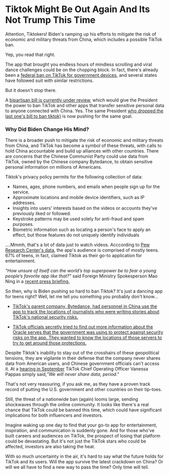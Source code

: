 # Tiktok Might Be Out Again And Its Not Trump This Time

Attention, Tiktokers! 
Biden's ramping up his efforts to mitigate the risk of economic and military threats from China, which includes a possible TikTok ban. 

Yep, you read that right. 

The app that brought you endless hours of mindless scrolling and viral dance challenges could be on the chopping block. In fact, there's already been a [federal ban on TikTok for government devices](https://www.congress.gov/bill/117th-congress/senate-bill/1143/actions), and several states have followed suit with similar restrictions. 

But it doesn't stop there. 

A [bipartisan bill is currently under review](https://thehill.com/policy/technology/3876321-tiktok-ban-makes-progress-toward-president/), which would give the President the power to ban TikTok and other apps that transfer sensitive personal data to anyone connected with China. Yes. The same President [who dropped the last one's bill to ban tiktok)](https://www.bbc.com/news/technology-57413227) is now pushing for the same goal.

### Why Did Biden Change His Mind?

There is a broader push to mitigate the risk of economic and military threats from China, and TikTok has become a symbol of these threats, with calls to hold China accountable and build up alliances with other countries. There are concerns that the Chinese Communist Party could use data from TikTok, owned by the Chinese company Bytedance, to obtain sensitive personal information on millions of Americans. 

Tiktok's privacy policy permits for the following collection of data: 
* Names, ages, phone numbers, and emails when people sign up for the service.
* Approximate locations and mobile device identifiers, such as IP addresses.
* Insights into users' interests based on the videos or accounts they've previously liked or followed.
* Keystroke patterns may be used solely for anti-fraud and spam purposes.
* Biometric information such as locating a person's face to apply an effect, but those features do not uniquely identify individuals

....Mmmh, that's a lot of data just to watch videos. Acccording to [Pew Research Center's data](https://www.pewresearch.org/internet/2022/08/10/teens-social-media-and-technology-2022/), the app's audience is comprised of mostly teens. 67% of teens, in fact, claimed Tiktok as their go-to application for entertainment.  

*"How unsure of itself can the world’s top superpower be to fear a young people’s favorite app like that?"* said Foreign Ministry Spokesperson Mao Ning in a [recent press briefing.](https://www.fmprc.gov.cn/mfa_eng/xwfw_665399/s2510_665401/202302/t20230228_11032907.html)

So then, why is Biden pushing so hard to ban Tiktok? It's just a dancing app for teens right? Well, let me tell you something you probably don't know...

* [TikTok's parent company, Bytedance, had personnel in China use the app to track the locations of journalists who were writing stories about TikTok's national security risks.](https://www.nytimes.com/2022/12/22/technology/byte-dance-tik-tok-internal-investigation.html)

* [TikTok officials secretly tried to find out more information about the Oracle serves that the government was using to protect against security risks on the app. They wanted to know the locations of those servers to try to get around those protections.](https://www.forbes.com/sites/emilybaker-white/2022/11/30/tiktok-chinese-state-media-divisive-politics/?sh=587bda3e4bf0)

Despite Tiktok's inability to stay out of the crosshairs of these geopolitical tensions, they are vigilante in their defense that the company never shares data from American users, and Chinese government officials can't access it. At a [hearing in September](https://apnews.com/article/technology-china-united-states-national-security-government-and-politics-ac5c29cafaa1fc6bee990ed7e1fe5afc) 
TikTok Chief Operating Officer Vanessa Pappas simply said,*"We will never share data, period."*

That's not very reassuring, if you ask me, as they have a proven track record of putting the U.S. government and other countries on their tip-toes. 

Still, the threat of a nationwide ban (again) looms large, sending shockwaves through the online community. It looks like there's a real chance that TikTok could be banned this time, which could have significant implications for both influencers and investors. 

Imagine waking up one day to find that your go-to app for entertainment, inspiration, and communication is suddenly gone. And for those who've built careers and audiences on TikTok, the prospect of losing that platform could be devastating. But it's not just the TikTok stars who could be affected, investors are also taking the heat. 

With so much uncertainty in the air, it's hard to say what the future holds for TikTok and its users. Will the app survive the latest crackdown on China? Or will we all have to find a new way to pass the time? Only time will tell.





